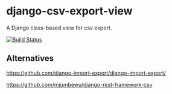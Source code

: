 # django-csv-export-view

A Django class-based view for csv export.

[![Build Status](https://travis-ci.org/benkonrath/django-csv-export-view.svg?branch=master)](https://travis-ci.org/benkonrath/django-csv-export-view)

## Alternatives

https://github.com/django-import-export/django-import-export/

https://github.com/mjumbewu/django-rest-framework-csv
